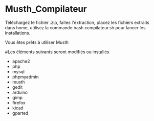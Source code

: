 # Musth_Compilateur

Téléchargez le fichier .zip, faites l'extraction, placez les fichiers extraits dans home, utilisez la commande bash compilateur.sh pour lancer les installations.

Vous êtes prêts à utiliser Musth


#Les éléments suivants seront modifiés ou installés

- apache2
- php
- mysql
- phpmyadmin
- musth
- gedit
- arduino
- gimp
- firefox
- kicad
- gparted
